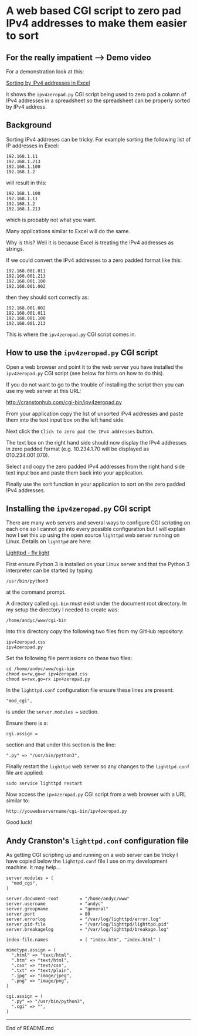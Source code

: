 # A web based CGI script to zero pad IPv4 addresses to make them easier to sort

## For the really impatient --> Demo video

For a demonstration look at this:

[Sorting by IPv4 addresses in Excel](https://www.youtube.com/watch?v=-cfEYPztbn0)

it shows the `ipv4zeropad.py` CGI script being used to zero pad a column
of IPv4 addresses in a spreadsheet so the spreadsheet can be properly
sorted by IPv4 address.

## Background

Sorting IPv4 addreses can be tricky.  For example sorting the following
list of IP addresses in Excel:

```
192.168.1.11
192.168.1.213
192.168.1.100
192.168.1.2
```

will result in this:

```
192.168.1.100
192.168.1.11
192.168.1.2
192.168.1.213
```

which is probably not what you want.

Many applications similar to Excel will do the same.

Why is this?  Well it is because Excel is treating the IPv4
addresses as strings.

If we could convert the IPv4 addresses to a zero padded format like this:

```
192.168.001.011
192.168.001.213
192.168.001.100
192.168.001.002
```

then they should sort correctly as:

```
192.168.001.002
192.168.001.011
192.168.001.100
192.168.001.213
```

This is where the `ipv4zeropad.py` CGI script comes in.

## How to use the `ipv4zeropad.py` CGI script

Open a web browser and point it to the web server you have installed the
`ipv4zeropad.py` CGI script (see below for hints on how to do this).

If you do not want to go to the trouble of installing the script
then you can use my web server at this URL:

http://cranstonhub.com/cgi-bin/ipv4zeropad.py

From your application copy the list of unsorted IPv4 addresses and paste
them into the text input box on the left hand side.

Next click the `Click to zero pad the IPv4 addresses` button.

The text box on the right hand side should now display the IPv4
addresses in zero padded format (e.g. 10.234.1.70 will be displayed
as 010.234.001.070).

Select and copy the zero padded IPv4 addresses from the right hand side
text input box and paste them back into your application.

Finally use the sort function in your application to sort on the zero
padded IPv4 addresses.

## Installing the `ipv4zeropad.py` CGI script

There are many web servers and several ways to configure CGI
scripting on each one so I cannot go into every possible
configuration but I will explain how I set this up using the open source
`lighttpd` web server running on Linux.  Details on `lighttpd` are here:

[Lighttpd - fly light](https://www.lighttpd.net/)

First ensure Python 3 is installed on your Linux server and that the
Python 3 interpreter can be started by typing:

```
/usr/bin/python3
```

at the command prompt.

A directory called `cgi-bin` must exist under the document
root directory.  In my setup the directory I needed to create was:

```
/home/andyc/www/cgi-bin
```

Into this directory copy the following two files from my GitHub repository:

```
ipv4zeropad.css
ipv4zeropad.py
```

Set the following file permissions on these two files:

```
cd /home/andyc/www/cgi-bin
chmod u=rw,go=r ipv4zeropad.css
chmod u=rwx,go=rx ipv4zeropad.py
```

In the `lighttpd.conf` configuration file ensure these lines are present:

```
"mod_cgi",
```

is under the `server.modules =` section.

Ensure there is a:

```
cgi.assign =
```

section and that under this section is the line:

```
".py" => "/usr/bin/python3",
```

Finally restart the `lighttpd` web server so any changes to
the `lighttpd.conf` file are applied:

```
sudo service lighttpd restart
```

Now access the `ipv4zeropad.py` CGI script from a web browser with
a URL similar to:

```
http://youwebservername/cgi-bin/ipv4zeropad.py
```

Good luck!

## Andy Cranston's `lighttpd.conf` configuration file

As getting CGI scripting up and running on a web server can be
tricky I have copied below the `lighttpd.conf` file I use
on my development machine.  It may help...

```
server.modules = (
  "mod_cgi",
)

server.document-root        = "/home/andyc/www"
server.username             = "andyc"
server.groupname            = "general"
server.port                 = 80
server.errorlog             = "/var/log/lighttpd/error.log"
server.pid-file             = "/var/log/lighttpd/lighttpd.pid"
server.breakagelog          = "/var/log/lighttpd/breakage.log"

index-file.names            = ( "index.htm", "index.html" )

mimetype.assign = (
  ".html" => "text/html",
  ".htm" => "text/html",
  ".css" => "text/css",
  ".txt" => "text/plain",
  ".jpg" => "image/jpeg",
  ".png" => "image/png",
)

cgi.assign = (
  ".py" => "/usr/bin/python3",
  ".cgi" => "",
)
```

---------------------------------------------------------

End of README.md
